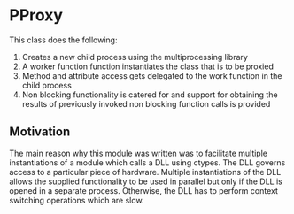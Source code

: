 PProxy
======

This class does the following:
1. Creates a new child process using the multiprocessing library
2. A worker function function instantiates the class that is to be proxied
3. Method and attribute access gets delegated to the work function in the child
   process
4. Non blocking functionality is catered for and support for obtaining the
   results of previously invoked non blocking function calls is provided

Motivation
----------

The main reason why this module was written was to facilitate multiple
instantiations of a module which calls a DLL using ctypes. The DLL governs
access to a particular piece of hardware. Multiple instantiations of the DLL
allows the supplied functionality to be used in parallel but only if the DLL is
opened in a separate process. Otherwise, the DLL has to perform context
switching operations which are slow.
